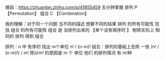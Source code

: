 摘自：https://zhuanlan.zhihu.com/p/41855459
五分钟掌握 排列 P 【Permutation】 组合 C 【Combination】

我的理解：对于同一个问题 当不同的描述 想要不同的结果 排列 的所有可能性 包括 组合 的所有可能性 
组合 是 当排列出来的 【单个没有顺序时 】 剔除实际上 相同的 排列 得到 组合 

排列：n 中 有序的 找出 m个单位  n! / (n-m)!
组合：排列的基础上去除 一些   (n! / (n-m)!) / m!  除以m! 的原因是 m 个 单位 他们 的排列情况 有 m!种
